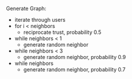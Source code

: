 Generate Graph:
* iterate through users
* for i < neighbors
  * reciprocate trust, probability 0.5
* while neighbors < 1
  * generate random neighbor
* while neighbors < 3
  * generate random neighbor, probability 0.9
* while neighbors
  * generate random neighbor, probability 0.7
